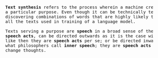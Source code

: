 <pre>
  <b>Text synthesis</b> refers to the process wherein a machine creates meaningful combinations of words serving 
  a particular purpose. Even though it can be technically termed as 'generation', the real process is about 
  discovering combinations of words that are highly likely to convey <i>meaning</i> to the humans who had created 
  all the texts used in training of a language model.
  
  Texts serving a purpose are <b>speech</b> in a broad sense of the word. These, as philosophers call them - 
  <b>speech acts</b>, can be directed outwards as it is the case with requests, promises, predictions, and the 
  like then they are <b>speech acts</b> per se; or be directed inwards, at the self, the speaker; then it is 
  what philosophers call <b>inner speech</b>; they are <b>speech acts</b> upon self none the less, because they 
  change thoughts.
</pre>
